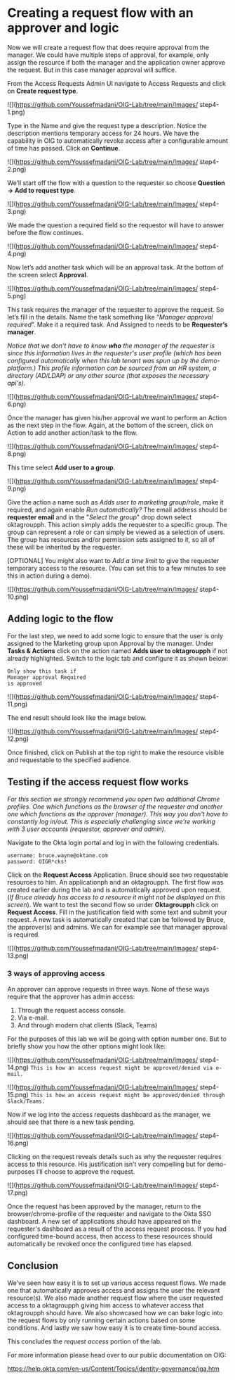 # Creating a request flow with an approver and logic

Now we will create a request flow that does require approval from the manager. We could have multiple steps of approval, for example, only assign the resource if both the manager and the application owner approve the request. But in this case manager approval will suffice.

From the Access Requests Admin UI navigate to Access Requests and click on **Create request type**.

![](https://github.com/Youssefmadani/OIG-Lab/tree/main/Images/
step4-1.png)

Type in the Name and give the request type a description. Notice the description mentions temporary access for 24 hours. We have the capability in OIG to automatically revoke access after a configurable amount of time has passed. Click on **Continue**.

![](https://github.com/Youssefmadani/OIG-Lab/tree/main/Images/
step4-2.png)

We’ll start off the flow with a question to the requester so choose **Question → Add to request type**.

![](https://github.com/Youssefmadani/OIG-Lab/tree/main/Images/
step4-3.png)

We made the question a required field so the requestor will have to answer before the flow continues. 

![](https://github.com/Youssefmadani/OIG-Lab/tree/main/Images/
step4-4.png)

Now let’s add another task which will be an approval task. At the bottom of the screen select **Approval**. 

![](https://github.com/Youssefmadani/OIG-Lab/tree/main/Images/
step4-5.png)

This task requires the manager of the requester to approve the request.  So let’s fill in the details. Name the task something like “*Manager approval required*”. Make it a required task. And Assigned to needs to be **Requester’s manager**. 

*Notice that we don't have to know **who** the manager of the requester is since this information lives in the requester's user profile (which has been configured automatically when this lab tenant was spun up by the demo-platform.) This profile information can be sourced from an HR system, a directory (AD/LDAP) or any other source (that exposes the necessary api's).*

![](https://github.com/Youssefmadani/OIG-Lab/tree/main/Images/
step4-6.png)

Once the manager has given his/her approval we want to perform an Action as the next step in the flow. Again, at the bottom of the screen, click on Action to add another action/task to the flow. 

![](https://github.com/Youssefmadani/OIG-Lab/tree/main/Images/
step4-8.png)

This time select **Add user to a group**.

![](https://github.com/Youssefmadani/OIG-Lab/tree/main/Images/
step4-9.png)

Give the action a name such as *Adds user to marketing group/role*, make it required, and again enable *Run automatically?* The email address should be **requester email** and in the "*Select the group*" drop down select oktagroupph. This action simply adds the requester to a specific group. The group can represent a role or can simply be viewed as a selection of users. The group has resources and/or permission sets assigned to it, so all of these will be inherited by the requester.

[OPTIONAL] You might also want to *Add a time limit* to give the requester temporary access to the resource. (You can set this to a few minutes to see this in action during a demo).

![](https://github.com/Youssefmadani/OIG-Lab/tree/main/Images/
step4-10.png)

## Adding logic to the flow

For the last step, we need to add some logic to ensure that the user is only assigned to the Marketing group upon Approval by the manager. Under **Tasks & Actions** click on the action named **Adds user to oktagroupph** if not already highlighted. Switch to the logic tab and configure it as shown below: 

```
Only show this task if
Manager approval Required
is approved
```

![](https://github.com/Youssefmadani/OIG-Lab/tree/main/Images/
step4-11.png)

The end result should look like the image below.

![](https://github.com/Youssefmadani/OIG-Lab/tree/main/Images/
step4-12.png)

Once finished, click on Publish at the top right to make the resource visible and requestable to the specified audience. 

## Testing if the access request flow works

*For this section we strongly recommend you open two additional Chrome profiles. One which functions as the browser of the requester and another one which functions as the approver (manager). This way you don't have to constantly log in/out. This is especially challenging since we're working with 3 user accounts (requestor, approver and admin).*

Navigate to the Okta login portal and log in with the following credentials.

```
username: bruce.wayne@oktane.com
password: OIGR*cks!
```

Click on the **Request Access** Application. Bruce should see two requestable resources to him. An applicationph and an oktagroupph. The first flow was created earlier during the lab and is automatically approved upon request. (*If Bruce already has access to a resource it might not be displayed on this screen*). We want to test the second flow so under **Oktagroupph** click on **Request Access**. Fill in the justification field with some text and submit your request. A new task is automatically created that can be followed by Bruce, the approver(s) and admins. We can for example see that manager approval is required. 

![](https://github.com/Youssefmadani/OIG-Lab/tree/main/Images/
step4-13.png)

### 3 ways of approving access

An approver can approve requests in three ways. None of these ways require that the approver has admin access:

1. Through the request access console.
2. Via e-mail.
3. And through modern chat clients (Slack, Teams)

For the purposes of this lab we will be going with option number one. But to briefly show you how the other options might look like:

![](https://github.com/Youssefmadani/OIG-Lab/tree/main/Images/
step4-14.png)
`This is how an access request might be approved/denied via e-mail.`

![](https://github.com/Youssefmadani/OIG-Lab/tree/main/Images/
step4-15.png)
`This is how an access request might be approved/denied through Slack/Teams.`

Now if we log into the access requests dashboard as the manager, we should see that there is a new task pending. 

![](https://github.com/Youssefmadani/OIG-Lab/tree/main/Images/
step4-16.png)

Clicking on the request reveals details such as why the requester requires access to this resource. His justification isn’t very compelling but for demo-purposes I’ll choose to approve the request. 

![](https://github.com/Youssefmadani/OIG-Lab/tree/main/Images/
step4-17.png)

Once the request has been approved by the manager, return to the browser/chrome-profile of the requester and navigate to the Okta SSO dashboard. A new set of applications should have appeared on the requester's dashboard as a result of the access request process. If you had configured time-bound access, then access to these resources should automatically be revoked once the configured time has elapsed. 

## Conclusion 

We’ve seen how easy it is to set up various access request flows. We made one that automatically approves access and assigns the user the relevant resource(s). We also made another request flow where the user requested access to a oktagroupph giving him access to whatever access that oktagroupph should have. We also showcased how we can bake logic into the request flows by only running certain actions based on some conditions. And lastly we saw how easy it is to create time-bound access.

This concludes the *request access* portion of the lab.

For more information please head over to our public documentation on OIG:

https://help.okta.com/en-us/Content/Topics/identity-governance/iga.htm
